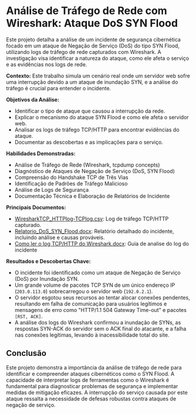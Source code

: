 # Análise de Tráfego de Rede com Wireshark: Ataque DoS SYN Flood

Este projeto detalha a análise de um incidente de segurança cibernética focado em um ataque de Negação de Serviço (DoS) do tipo SYN Flood, utilizando logs de tráfego de rede capturados com Wireshark. A investigação visa identificar a natureza do ataque, como ele afeta o serviço e as evidências nos logs de rede.

**Contexto:** Este trabalho simula um cenário real onde um servidor web sofre uma interrupção devido a um ataque de inundação SYN, e a análise do tráfego é crucial para entender o incidente.

**Objetivos da Análise:**
*   Identificar o tipo de ataque que causou a interrupção da rede.
*   Explicar o mecanismo do ataque SYN Flood e como ele afeta o servidor web.
*   Analisar os logs de tráfego TCP/HTTP para encontrar evidências do ataque.
*   Documentar as descobertas e as implicações para o serviço.

**Habilidades Demonstradas:**
*   Análise de Tráfego de Rede (Wireshark, tcpdump concepts)
*   Diagnóstico de Ataques de Negação de Serviço (DoS, SYN Flood)
*   Compreensão do Handshake TCP de Três Vias
*   Identificação de Padrões de Tráfego Malicioso
*   Análise de Logs de Segurança
*   Documentação Técnica e Elaboração de Relatórios de Incidente

**Principais Documentos:**
*   [WiresharkTCP_HTTPlog-TCPlog.csv](https://github.com/samuel-jahnke/meu-portfolio-ciberseguranca/blob/main/wireshark-tcp-http-analysis/docs/Wireshark%20TCP_HTTP%20log.xlsx): Log de tráfego TCP/HTTP capturado.
*   [Relatorio_DoS_SYN_Flood.docx](https://github.com/samuel-jahnke/meu-portfolio-ciberseguranca/blob/main/wireshark-tcp-http-analysis/docs/Relat%C3%B3rio%20de%20Incidente%20de%20rede_%20DoS_SYN%20Flood.docx): Relatório detalhado do incidente, incluindo análise e causas prováveis.
*   [Como ler o log TCP/HTTP do Wireshark.docx](): Guia de analise do log do incidente

**Resultados e Descobertas Chave:**
*   O incidente foi identificado como um ataque de Negação de Serviço (DoS) por Inundação SYN.
*   Um grande volume de pacotes TCP SYN de um único endereço IP (`203.0.113.0`) sobrecarregou o servidor web (`192.0.2.1`).
*   O servidor esgotou seus recursos ao tentar alocar conexões pendentes, resultando em falha de comunicação para usuários legítimos e mensagens de erro como "HTTP/1.1 504 Gateway Time-out" e pacotes `[RST, ACK]`.
*   A análise dos logs do Wireshark confirmou a inundação de SYNs, as respostas SYN-ACK do servidor sem o ACK final do atacante, e a falha nas conexões legítimas, levando à inacessibilidade total do site.

## Conclusão

Este projeto demonstra a importância da análise de tráfego de rede para identificar e compreender ataques cibernéticos como o SYN Flood. A capacidade de interpretar logs de ferramentas como o Wireshark é fundamental para diagnosticar problemas de segurança e implementar medidas de mitigação eficazes. A interrupção do serviço causada por este ataque ressalta a necessidade de defesas robustas contra ataques de negação de serviço.

